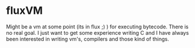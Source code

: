 # fluxVM
Might be a vm at some point (its in flux ;) ) for executing bytecode. There is no real goal. I just want to get some experience writing C and I have always been interested in writing vm's, compilers and those kind of things.
